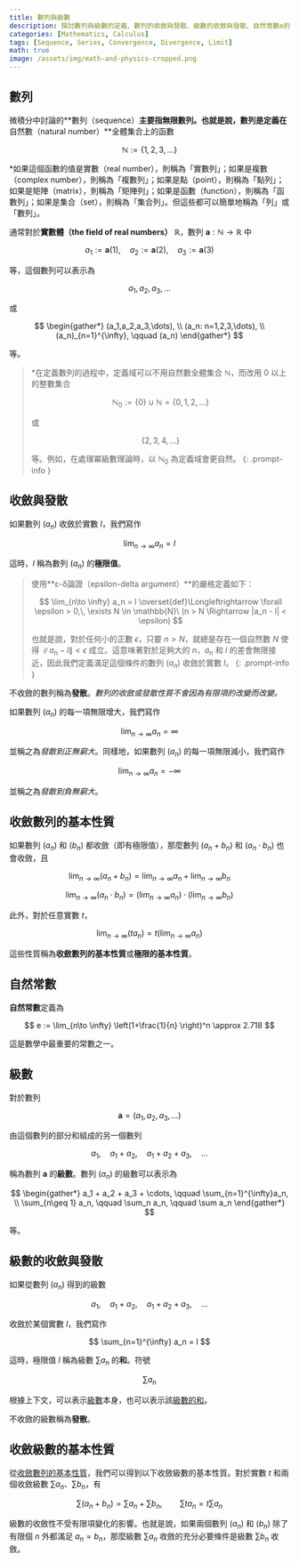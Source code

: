 ```yaml
---
title: 數列與級數
description: 探討數列與級數的定義、數列的收斂與發散、級數的收斂與發散、自然常數e的定義等微積分的基礎概念。
categories: [Mathematics, Calculus]
tags: [Sequence, Series, Convergence, Divergence, Limit]
math: true
image: /assets/img/math-and-physics-cropped.png
---
```


## 數列
微積分中討論的**數列（sequence）**主要指無限數列。也就是說，數列是定義在**自然數（natural number）**全體集合上的函數

$$ \mathbb{N} := \{1,2,3,\dots\} $$

*如果這個函數的值是實數（real number），則稱為「實數列」；如果是複數（complex number），則稱為「複數列」；如果是點（point），則稱為「點列」；如果是矩陣（matrix），則稱為「矩陣列」；如果是函數（function），則稱為「函數列」；如果是集合（set），則稱為「集合列」。但這些都可以簡單地稱為「列」或「數列」。

通常對於**實數體（the field of real numbers）** $\mathbb{R}$，數列 $\mathbf{a}: \mathbb{N} \to \mathbb{R}$ 中

$$ a_1 := \mathbf{a}(1), \quad a_2 := \mathbf{a}(2), \quad a_3 := \mathbf{a}(3) $$

等，這個數列可以表示為

$$ a_1,\, a_2,\, a_3,\, \dots $$

或

$$ \begin{gather*}
(a_1,a_2,a_3,\dots), \\
(a_n: n=1,2,3,\dots), \\
(a_n)_{n=1}^{\infty}, \qquad (a_n)
\end{gather*} $$

等。

> *在定義數列的過程中，定義域可以不用自然數全體集合 $\mathbb{N}$，而改用 $0$ 以上的整數集合
>
> $$ \mathbb{N}_0 := \{0\} \cup \mathbb{N} = \{0,1,2,\dots\} $$
>
> 或
>
> $$\{2,3,4,\dots \}$$
>
> 等。例如，在處理冪級數理論時，以 $\mathbb{N}_0$ 為定義域會更自然。
{: .prompt-info }

## 收斂與發散
如果數列 $(a_n)$ 收斂於實數 $l$，我們寫作

$$ \lim_{n\to \infty} a_n = l $$

這時，$l$ 稱為數列 $(a_n)$ 的**極限值**。

> 使用**ε-δ論證（epsilon-delta argument）**的嚴格定義如下：
>
> $$ \lim_{n\to \infty} a_n = l \overset{def}\Longleftrightarrow \forall \epsilon > 0,\, \exists N \in \mathbb{N}\ (n > N \Rightarrow |a_n - l| < \epsilon) $$
>
> 也就是說，對於任何小的正數 $\epsilon$，只要 $n>N$，就總是存在一個自然數 $N$ 使得 $\|a_n - l \| < \epsilon$ 成立。這意味著對於足夠大的 $n$，$a_n$ 和 $l$ 的差會無限接近，因此我們定義滿足這個條件的數列 $(a_n)$ 收斂於實數 $l$。
{: .prompt-info }

不收斂的數列稱為**發散**。*數列的收斂或發散性質不會因為有限項的改變而改變。*

如果數列 $(a_n)$ 的每一項無限增大，我們寫作

$$ \lim_{n\to \infty} a_n = \infty $$

並稱之為*發散到正無窮大*。同樣地，如果數列 $(a_n)$ 的每一項無限減小，我們寫作

$$ \lim_{n\to \infty} a_n = -\infty $$

並稱之為*發散到負無窮大*。

## 收斂數列的基本性質
如果數列 $(a_n)$ 和 $(b_n)$ 都收斂（即有極限值），那麼數列 $(a_n + b_n)$ 和 $(a_n \cdot b_n)$ 也會收斂，且

$$ \lim_{n\to \infty} (a_n + b_n) = \lim_{n\to \infty} a_n + \lim_{n\to \infty} b_n \label{eqn:props_of_conv_series_1}\tag{1}$$

$$ \lim_{n\to \infty} (a_n \cdot b_n) = \left(\lim_{n\to \infty} a_n \right) \cdot \left(\lim_{n\to \infty} b_n \right) \label{eqn:props_of_conv_series_2}\tag{2}$$

此外，對於任意實數 $t$，

$$ \lim_{n\to \infty} (t a_n) = t\left(\lim_{n\to \infty} a_n \right) \label{eqn:props_of_conv_series_3}\tag{3}$$

這些性質稱為**收斂數列的基本性質**或**極限的基本性質**。

## 自然常數
**自然常數**定義為

$$ e := \lim_{n\to \infty} \left(1+\frac{1}{n} \right)^n \approx 2.718 $$

這是數學中最重要的常數之一。

## 級數
對於數列

$$ \mathbf{a} = (a_1, a_2, a_3, \dots) $$

由這個數列的部分和組成的另一個數列

$$ a_1, \quad a_1 + a_2, \quad a_1 + a_2 + a_3, \quad \dots $$

稱為數列 $\mathbf{a}$ 的**級數**。數列 $(a_n)$ 的級數可以表示為

$$ \begin{gather*}
a_1 + a_2 + a_3 + \cdots, \qquad \sum_{n=1}^{\infty}a_n, \\
\sum_{n\geq 1} a_n, \qquad \sum_n a_n, \qquad \sum a_n 
\end{gather*} $$

等。

## 級數的收斂與發散
如果從數列 $(a_n)$ 得到的級數

$$ a_1, \quad a_1 + a_2, \quad a_1 + a_2 + a_3, \quad \dots $$

收斂於某個實數 $l$，我們寫作

$$ \sum_{n=1}^{\infty} a_n = l $$

這時，極限值 $l$ 稱為級數 $\sum a_n$ 的**和**。符號

$$ \sum a_n $$

根據上下文，可以表示<u>級數</u>本身，也可以表示該<u>級數的和</u>。

不收斂的級數稱為**發散**。

## 收斂級數的基本性質
從[收斂數列的基本性質](#收斂數列的基本性質)，我們可以得到以下收斂級數的基本性質。對於實數 $t$ 和兩個收斂級數 $\sum a_n$、$\sum b_n$，有

$$ \sum(a_n + b_n) = \sum a_n + \sum b_n, \qquad \sum ta_n = t\sum a_n $$

級數的收斂性不受有限項變化的影響。也就是說，如果兩個數列 $(a_n)$ 和 $(b_n)$ 除了有限個 $n$ 外都滿足 $a_n=b_n$，那麼級數 $\sum a_n$ 收斂的充分必要條件是級數 $\sum b_n$ 收斂。
